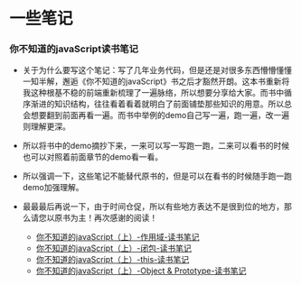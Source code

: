 # 一些笔记

### 你不知道的javaScript读书笔记

* 关于为什么要写这个笔记：写了几年业务代码，但是还是对很多东西懵懵懂懂一知半解，邂逅《你不知道的javaScript》书之后才豁然开朗。这本书重新将我这种根基不稳的前端重新梳理了一遍脉络，所以想要分享给大家。而书中循序渐进的知识结构，往往看着看着就明白了前面铺垫那些知识的用意。所以总会想要翻到前面再看一遍。而书中举例的demo自己写一遍，跑一遍，改一遍则理解更深。
* 所以将书中的demo摘抄下来，一来可以写一写跑一跑，二来可以看书的时候也可以对照着前面章节的demo看一看。
* 所以强调一下，这些笔记不能替代原书的，但是可以在看书的时候随手跑一跑demo加强理解。
* 最最最后再说一下，由于时间仓促，所以有些地方表达不是很到位的地方，那么请您以原书为主！再次感谢的阅读！

    * [你不知道的javaScript（上）-作用域-读书笔记](https://github.com/YuFon/blog/issues/1)
    * [你不知道的javaScript（上）-闭包-读书笔记](https://github.com/YuFon/blog/issues/2)
    * [你不知道的javaScript（上）-this-读书笔记](https://github.com/YuFon/blog/issues/3)
    * [你不知道的javaScript（上）-Object & Prototype-读书笔记](https://github.com/YuFon/blog/issues/4)

